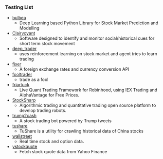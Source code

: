 ### Testing List
+ [bulbea](https://github.com/achillesrasquinha/bulbea)
  -  Deep Learning based Python Library for Stock Market Prediction and Modelling
+ [Clairvoyant](https://github.com/anfederico/Clairvoyant)
  -  Software designed to identify and monitor social/historical cues for short term stock movement
+ [deep_trader](https://github.com/deependersingla/deep_trader)
  -  uses reinforcement learning on stock market and agent tries to learn trading
+ [fixer](https://github.com/fixerAPI/fixer)
  -  A foreign exchange rates and currency conversion API
+ [fooltrader](https://github.com/foolcage/fooltrader)
  -  trade as a fool
+ [friartuck](https://github.com/codesociety/friartuck)
  -  Live Quant Trading Framework for Robinhood, using IEX Trading and AlphaVantage for Free Prices.
+ [StockSharp](https://github.com/StockSharp/StockSharp)
  -  Algorithmic trading and quantitative trading open source platform to develop trading robots.
+ [trump2cash](https://github.com/maxbbraun/trump2cash)
  -  A stock trading bot powered by Trump tweets
+ [tushare](https://github.com/waditu/tushare)
  -  TuShare is a utility for crawling historical data of China stocks
+ [wallstreet](https://github.com/mcdallas/wallstreet)
  -  Real time stock and option data.
+ [ystockquote](https://github.com/cgoldberg/ystockquote)
  -  Fetch stock quote data from Yahoo Finance

